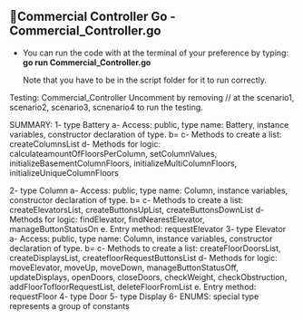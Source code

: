 ## 🏢Commercial Controller Go - Commercial_Controller.go
* You can run the code with at the terminal of your preference by typing: **go run Commercial_Controller.go**

    Note that you have to be in the script folder for it to run correctly.

Testing: Commercial_Controller
Uncomment by removing // at the scenario1, scenario2, scenario3, scnenario4 to run the testing. 

SUMMARY:
1- type Battery
    a- Access: public, type name: Battery, instance variables, constructor declaration of type.
    b= 
    c- Methods to create a list: createColumnsList
    d- Methods for logic: calculateamountOfFloorsPerColumn, setColumnValues, initializeBasementColumnFloors, initializeMultiColumnFloors, initializeUniqueColumnFloors
    
    
2- type Column
    a- Access: public, type name: Column, instance variables, constructor declaration of type.
    b= 
    c- Methods to create a list: createElevatorsList, createButtonsUpList, createButtonsDownList
    d- Methods for logic: findElevator, findNearestElevator, manageButtonStatusOn
    e. Entry method: requestElevator
3- type Elevator
    a- Access: public, type name: Column, instance variables, constructor declaration of type.
    b= 
    c- Methods to create a list: createFloorDoorsList, createDisplaysList, createfloorRequestButtonsList
    d- Methods for logic: moveElevator, moveUp, moveDown, manageButtonStatusOff, updateDisplays, openDoors, closeDoors, checkWeight, checkObstruction, addFloorTofloorRequestList, deleteFloorFromList
    e. Entry method: requestFloor
4- type Door
5- type Display
6- ENUMS: special type represents a group of constants 



